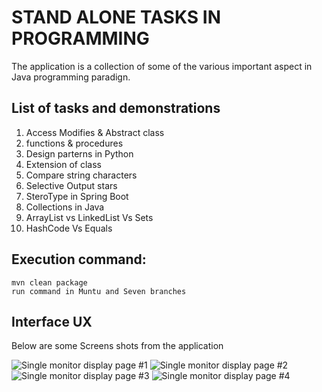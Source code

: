 # STAND ALONE TASKS IN PROGRAMMING

The application is a collection of some of the various important aspect in Java programming paradign. 

## List of tasks and demonstrations

1. Access Modifies & Abstract class
2. functions & procedures
3. Design parterns in Python
4. Extension of class
5. Compare string characters 
6. Selective Output stars
7. SteroType in Spring Boot
8. Collections in Java
9. ArrayList vs  LinkedList Vs Sets
10. HashCode Vs Equals


## Execution command:  
```
mvn clean package
run command in Muntu and Seven branches

```

## Interface UX

 Below are some Screens shots from the application

![ Single monitor display page #1 ](https://github.com/LINOSNCHENA/Pricing-and-Investigating-salaries-app/blob/master/snaps/page1.png)
![ Single monitor display page #2 ](https://github.com/LINOSNCHENA/Pricing-and-Investigating-salaries-app/blob/master/snaps/page2.png)
![ Single monitor display page #3 ](https://github.com/LINOSNCHENA/Pricing-and-Investigating-salaries-app/blob/master/snaps/page2.png)
![ Single monitor display page #4 ](https://github.com/LINOSNCHENA/Pricing-and-Investigating-salaries-app/blob/master/snaps/page1.png)

